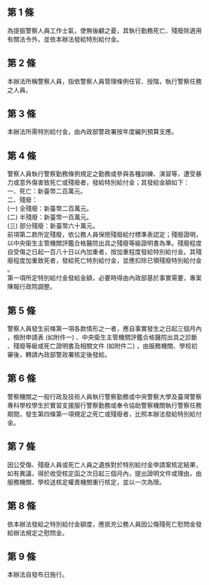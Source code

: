第 1 條
-------
為提振警察人員工作士氣，使無後顧之憂，其執行勤務死亡、殘廢除適用  
有關法令外，並依本辦法發給特別給付金。

第 2 條
-------
本辦法所稱警察人員，指依警察人員管理條例任官、授階，執行警察任務  
之人員。

第 3 條
-------
本辦法所需特別給付金，由內政部警政署按年度編列預算支應。

第 4 條
-------
警察人員執行警察勤務條例規定之勤務或參與各種訓練、演習等，遭受暴  
力或意外傷害致死亡或殘廢者，發給特別給付金；其發給金額如下：  
一、死亡：新臺幣二百萬元。  
二、殘廢：  
 (一) 全殘廢：新臺幣二百萬元。  
 (二) 半殘廢：新臺幣一百萬元。  
 (三) 部分殘廢：新臺幣六十萬元。  
前項第二款所定殘廢，依公務人員保險殘廢給付標準表認定；殘廢證明，  
以中央衛生主管機關評鑑合格醫院出具之殘廢等級證明書為準。殘廢程度  
自受傷之日起一百八十日以內加重者，按加重程度發給特別給付金。其殘  
廢程度加重致死者，發給死亡特別給付金，並應扣除已領殘廢特別給付金  
。  
第一項所定特別給付金發給金額，必要時得由內政部基於事實需要，專案  
陳報行政院調整。

第 5 條
-------
警察人員發生前條第一項各款情形之一者，應自事實發生之日起三個月內  
，檢附申請表 (如附件一) 、中央衛生主管機關評鑑合格醫院出具之診斷  
、殘廢等級或死亡證明書及相關文件 (如附件二) ，由服務機關、學校初  
審後，轉請內政部警政署核定後發給。

第 6 條
-------
警察機關之一般行政及技術人員執行警察勤務或中央警察大學及臺灣警察  
專科學校學生於實習支援服行警察勤務或奉令協助警察機關執行警察任務  
期間，發生第四條第一項規定之死亡或殘廢者，比照本辦法發給特別給付  
金。

第 7 條
-------
因公受傷、殘廢人員或死亡人員之遺族對於特別給付金申請案核定結果，  
如有異議，得於收受核定函之次日起三個月內，提出證明文件或理由，由  
服務機關、學校送核定權責機關重行核定，並以一次為限。

第 8 條
-------
依本辦法發給之特別給付金額度，應抵充公務人員因公傷殘死亡慰問金發  
給辦法規定之慰問金。

第 9 條
-------
本辦法自發布日施行。

